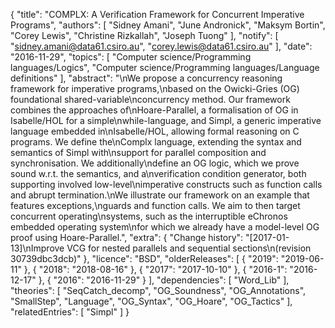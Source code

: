 {
    "title": "COMPLX: A Verification Framework for Concurrent Imperative Programs",
    "authors": [
        "Sidney Amani",
        "June Andronick",
        "Maksym Bortin",
        "Corey Lewis",
        "Christine Rizkallah",
        "Joseph Tuong"
    ],
    "notify": [
        "sidney.amani@data61.csiro.au",
        "corey.lewis@data61.csiro.au"
    ],
    "date": "2016-11-29",
    "topics": [
        "Computer science/Programming languages/Logics",
        "Computer science/Programming languages/Language definitions"
    ],
    "abstract": "\nWe propose a concurrency reasoning framework for imperative programs,\nbased on the Owicki-Gries (OG) foundational shared-variable\nconcurrency method. Our framework combines the approaches of\nHoare-Parallel, a formalisation of OG in Isabelle/HOL for a simple\nwhile-language, and Simpl, a generic imperative language embedded in\nIsabelle/HOL, allowing formal reasoning on C programs. We define the\nComplx language, extending the syntax and semantics of Simpl with\nsupport for parallel composition and synchronisation. We additionally\ndefine an OG logic, which we prove sound w.r.t. the  semantics, and a\nverification condition generator, both supporting involved low-level\nimperative constructs such as function calls and abrupt termination.\nWe illustrate our framework on an example that features exceptions,\nguards and function calls.  We aim to then target concurrent operating\nsystems, such as the interruptible eChronos embedded operating system\nfor which we already have a model-level OG proof using Hoare-Parallel.",
    "extra": {
        "Change history": "[2017-01-13]\nImprove VCG for nested parallels and sequential sections\n(revision 30739dbc3dcb)"
    },
    "licence": "BSD",
    "olderReleases": [
        {
            "2019": "2019-06-11"
        },
        {
            "2018": "2018-08-16"
        },
        {
            "2017": "2017-10-10"
        },
        {
            "2016-1": "2016-12-17"
        },
        {
            "2016": "2016-11-29"
        }
    ],
    "dependencies": [
        "Word_Lib"
    ],
    "theories": [
        "SeqCatch_decomp",
        "OG_Soundness",
        "OG_Annotations",
        "SmallStep",
        "Language",
        "OG_Syntax",
        "OG_Hoare",
        "OG_Tactics"
    ],
    "relatedEntries": [
        "Simpl"
    ]
}